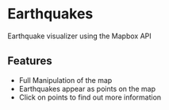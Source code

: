 ﻿# Earthquakes

Earthquake visualizer using the Mapbox API 

## Features

 - Full Manipulation of the map
 - Earthquakes appear as points on the map
 - Click on points to find out more information

